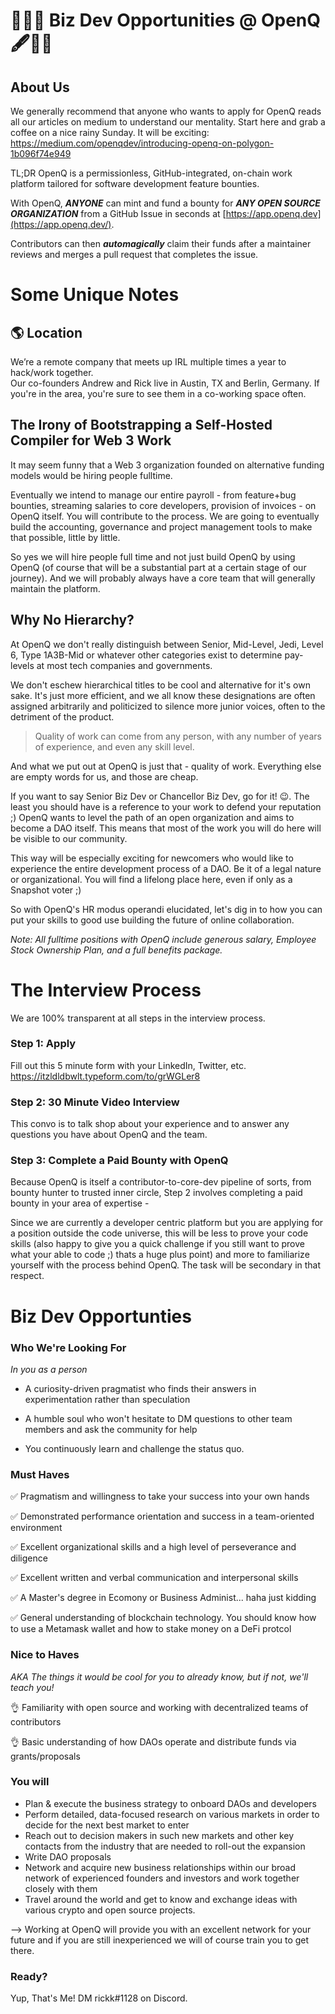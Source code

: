 
# 👷‍♂️🔨 Biz Dev Opportunities @ OpenQ 🖋👷‍♀️

## About Us

We generally recommend that anyone who wants to apply for OpenQ reads all our articles on medium to understand our mentality. 
Start here and grab a coffee on a nice rainy Sunday. It will be exciting:
https://medium.com/openqdev/introducing-openq-on-polygon-1b096f74e949

TL;DR 
OpenQ is a permissionless, GitHub-integrated, on-chain work platform tailored for software development feature bounties.

With OpenQ,  **_ANYONE_**  can mint and fund a bounty for  **_ANY OPEN SOURCE ORGANIZATION_**  from a GitHub Issue in seconds at [https://app.openq.dev](https://app.openq.dev/).

Contributors can then  **_automagically_**  claim their funds after a maintainer reviews and merges a pull request that completes the issue.

# Some Unique Notes

## 🌎 Location

We’re a remote company that meets up IRL multiple times a year to hack/work together.  
Our co-founders Andrew and Rick live in Austin, TX and Berlin, Germany. If you're in the area, you're sure to see them in a co-working space often.

## The Irony of Bootstrapping a Self-Hosted Compiler for Web 3 Work

It may seem funny that a Web 3 organization founded on alternative funding models would be hiring people fulltime.

Eventually we intend to manage our entire payroll - from feature+bug bounties, streaming salaries to core developers, provision of invoices - on OpenQ itself. You will contribute to the process. We are going to eventually build the accounting, governance and project management tools to make that possible, little by little.

So yes we will hire people full time and not just build OpenQ by using OpenQ (of course that will be a substantial part at a certain stage of our journey).
And we will probably always have a core team that will generally maintain the platform.

## Why No Hierarchy?

At OpenQ we don't really distinguish between Senior, Mid-Level, Jedi, Level 6, Type 1A3B-Mid or whatever other categories exist to determine pay-levels at most tech companies and governments.

We don't eschew hierarchical titles to be cool and alternative for it's own sake. It's just more efficient, and we all know these designations are often assigned arbitrarily and politicized to silence more junior voices, often to the detriment of the product.

<blockquote>Quality of work can come from any person, with any number of years of experience, and even any skill level.</blockquote>

And what we put out at OpenQ is just that - quality of work. Everything else are empty words for us, and those are cheap.

If you want to say Senior Biz Dev or Chancellor Biz Dev, go for it!  😉. The least you should have is a reference to your work to defend your reputation ;)
OpenQ wants to level the path of an open organization and aims to become a DAO itself. This means that most of the work you will do here will be visible to our community.

This way will be especially exciting for newcomers who would like to experience the entire development process of a DAO. Be it of a legal nature or organizational. You will find a lifelong place here, even if only as a Snapshot voter ;)

So with OpenQ's HR modus operandi elucidated, let's dig in to how you can put your skills to good use building the future of online collaboration.

*Note: All fulltime positions with OpenQ include generous salary, Employee Stock Ownership Plan, and a full benefits package.*

# The Interview Process

We are 100% transparent at all steps in the interview process.

### Step 1: Apply

Fill out this 5 minute form with your LinkedIn, Twitter, etc.
https://itzldldbwlt.typeform.com/to/grWGLer8

### Step 2: 30 Minute Video Interview

This convo is to talk shop about your experience and to answer any questions you have about OpenQ and the team.

### Step 3: Complete a Paid Bounty with OpenQ

Because OpenQ is itself a contributor-to-core-dev pipeline of sorts, from bounty hunter to trusted inner circle, Step 2 involves completing a paid bounty in your area of expertise -

Since we are currently a developer centric platform but you are applying for a position outside the code universe, this will be less to prove your code skills (also happy to give you a quick challenge if you still want to prove what your able to code ;) thats a huge plus point) and more to familiarize yourself with the process behind OpenQ. The task will be secondary in that respect.

# Biz Dev Opportunties

### Who We're Looking For

*In you as a person*

- A curiosity-driven pragmatist who finds their answers in experimentation rather than speculation

- A humble soul who won't hesitate to DM questions to other team members and ask the community for help

- You continuously learn and challenge the status quo.

### Must Haves


✅ Pragmatism and willingness to take your success into your own hands

✅ Demonstrated performance orientation and success in a team-oriented environment

✅ Excellent organizational skills and a high level of perseverance and diligence

✅ Excellent written and verbal communication and interpersonal skills

✅ A Master's degree in Ecomony or Business Administ... haha just kidding

✅ General understanding of blockchain technology. You should know how to use a Metamask wallet and how to stake money on a DeFi protcol

### Nice to Haves
*AKA The things it would be cool for you to already know, but if not, we'll teach you!*

👌 Familiarity with open source and working with decentralized teams of contributors

👌 Basic understanding of how DAOs operate and distribute funds via grants/proposals

### You will

-   Plan & execute the business strategy to onboard DAOs and developers
-   Perform detailed, data-focused research on various markets  in order to decide for the next best market to enter
-   Reach out to decision makers in such new markets and other key contacts from the industry that are needed to roll-out the expansion
- Write DAO proposals
-   Network and acquire new business relationships within our broad network of experienced founders and investors and work together closely with them
- Travel around the world and get to know and exchange ideas with various crypto and open source projects. 

--> Working at OpenQ will provide you with an excellent network for your future and if you are still inexperienced we will of course train you to get there.

### Ready?

Yup, That's Me! DM rickk#1128 on Discord.
